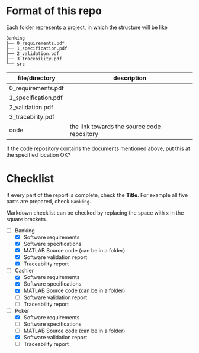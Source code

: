 # Format of this repo

Each folder represents a project, in which the structure will be like

```
Banking
├── 0_requirements.pdf
├── 1_specification.pdf
├── 2_validation.pdf
├── 3_tracebility.pdf
└── src
```

| file/directory      | description                                 |
| ------------------- | ------------------------------------------- |
| 0_requirements.pdf  |                                             |
| 1_specification.pdf |                                             |
| 2_validation.pdf    |                                             |
| 3_tracebility.pdf   |                                             |
| code                | the link towards the source code repository |

If the code repository contains the documents mentioned above, put this at the specified location OK?

# Checklist

If every part of the report is complete, check the **Title**. For example all five parts are prepared, check `Banking`.

Markdown checklist can be checked by replacing the space with `x` in the square brackets.

+ [ ] Banking
    + [x] Software requirements
    + [x] Software specifications
    + [x] MATLAB Source code (can be in a folder)
    + [x] Software validation report
    + [x] Traceability report
+ [ ] Cashier
    + [x] Software requirements
    + [x] Software specifications
    + [x] MATLAB Source code (can be in a folder)
    + [ ] Software validation report
    + [ ] Traceability report
+ [ ] Poker
    + [x] Software requirements
    + [ ] Software specifications
    + [ ] MATLAB Source code (can be in a folder)
    + [x] Software validation report
    + [ ] Traceability report
